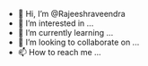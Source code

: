 - 👋 Hi, I’m @Rajeeshraveendra
- 👀 I’m interested in ...
- 🌱 I’m currently learning ...
- 💞️ I’m looking to collaborate on ...
- 📫 How to reach me ...

<!---
Rajeeshraveendra/Rajeeshraveendra is a ✨ special ✨ repository because its `README.md` (this file) appears on your GitHub profile.
You can click the Preview link to take a look at your changes.
--->

